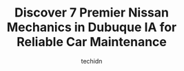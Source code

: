 ---
layout: ampstory
image: https://images.unsplash.com/photo-1637160969718-6618307797f4?ixlib=rb-4.0.3&ixid=MnwxMjA3fDB8MHxwaG90by1wYWdlfHx8fGVufDB8fHx8&auto=format&fit=crop&w=640&h=853&q=80
author: techidn
featured: false
description: Looking for reliable and skilled Nissan Mechanic in Dubuque IA, USA? Your search ends here with the 7 best Nissan Mechanic in town. With their expertise and commitment to delivering exceptio
title: Discover 7 Premier Nissan Mechanics in Dubuque IA for Reliable Car Maintenance
cover:
   title: Discover 7 Premier Nissan Mechanics in Dubuque IA for Reliable Car Maintenance
   subtitle: Rickpate
   background: https://images.unsplash.com/photo-1637160969718-6618307797f4?ixlib=rb-4.0.3&ixid=MnwxMjA3fDB8MHxwaG90by1wYWdlfHx8fGVufDB8fHx8&auto=format&fit=crop&w=640&h=853&q=80

pages: 
 - layout: thirds
   top: <h1>#1 Big A Auto Sales & Service</h1>
   bottom: "<p>I had some very minor repairs done so did not speak directly with a technician. However, the woman behind the counter was polite, helpful and couldnt have been any nicer</p>"
   background: https://www.knot35.com/toplist/wp-content/uploads/2023/06/best-nissan-mechanic-1-in-dubuque-ia-1685839570.jpeg
   backgroundblur: true
 - layout: thirds
   top: <h1>#2 ABRA Auto Body Dubuque</h1>
   bottom: "<p>3400 Center Grove Dr, Dubuque, IA 52003, United States</p>"
   background: https://www.knot35.com/toplist/wp-content/uploads/2023/06/best-nissan-mechanic-2-in-dubuque-ia-1685839571.jpeg
   cta:
      link: https://www.knot35.com/toplist/discover-7-premier-nissan-mechanics-in-dubuque-ia-for-reliable-car-maintenance/
      text: Discover 7 Premier Nissan Mechanics in Dubuque IA for Reliable Car Maintenance
 - layout: thirds
   top: <h1>#3 Vaughns Automotive</h1>
   bottom: "<p>3155 University Ave, Dubuque, IA 52001, United States</p>"
   background: https://www.knot35.com/toplist/wp-content/uploads/2023/06/best-nissan-mechanic-3-in-dubuque-ia-1685839571.jpeg
   cta:
      link: https://www.knot35.com/toplist/discover-7-premier-nissan-mechanics-in-dubuque-ia-for-reliable-car-maintenance/
      text: Discover 7 Premier Nissan Mechanics in Dubuque IA for Reliable Car Maintenance
 - layout: thirds
   top: <h1>#4 Merfeld Brothers Automotive</h1>
   bottom: "<p>1050 Century Cir, Dubuque, IA 52002, United States</p>"
   background: https://images.unsplash.com/photo-1553949345-eb786bb3f7ba?ixlib=rb-4.0.3&ixid=MnwxMjA3fDB8MHxwaG90by1wYWdlfHx8fGVufDB8fHx8&auto=format&fit=crop&w=640&h=853&q=80
   cta:
      link: https://www.knot35.com/toplist/discover-7-premier-nissan-mechanics-in-dubuque-ia-for-reliable-car-maintenance/
      text: Discover 7 Premier Nissan Mechanics in Dubuque IA for Reliable Car Maintenance
 - layout: thirds
   top: <h1>#5 West Side Automotive</h1>
   bottom: "<p>1010 Century Cir, Dubuque, IA 52002, United States</p>"
   background: https://images.unsplash.com/photo-1533735380053-eb8d0759b24a?ixlib=rb-4.0.3&ixid=MnwxMjA3fDB8MHxwaG90by1wYWdlfHx8fGVufDB8fHx8&auto=format&fit=crop&w=640&h=853&q=80
   cta:
      link: https://www.knot35.com/toplist/discover-7-premier-nissan-mechanics-in-dubuque-ia-for-reliable-car-maintenance/
      text: Discover 7 Premier Nissan Mechanics in Dubuque IA for Reliable Car Maintenance
 - layout: thirds
   top: <h1>#6 Pro Care Automotive</h1>
   bottom: "<p>1020 Cedar Cross Rd, Dubuque, IA 52003, United States</p>"
   background: https://images.unsplash.com/photo-1597773150796-e5c14ebecbf5?ixlib=rb-4.0.3&ixid=MnwxMjA3fDB8MHxwaG90by1wYWdlfHx8fGVufDB8fHx8&auto=format&fit=crop&w=640&h=853&q=80
   cta:
      link: https://www.knot35.com/toplist/discover-7-premier-nissan-mechanics-in-dubuque-ia-for-reliable-car-maintenance/
      text: Discover 7 Premier Nissan Mechanics in Dubuque IA for Reliable Car Maintenance
 - layout: thirds
   top: <h1>#7 Auto Dynamics Inc.</h1>
   bottom: "<p>285 Locust St, Dubuque, IA 52001, United States</p>"
   background: https://images.unsplash.com/photo-1534312527009-56c7016453e6?ixlib=rb-4.0.3&ixid=MnwxMjA3fDB8MHxwaG90by1wYWdlfHx8fGVufDB8fHx8&auto=format&fit=crop&w=640&h=853&q=80
   cta:
      link: https://www.knot35.com/toplist/discover-7-premier-nissan-mechanics-in-dubuque-ia-for-reliable-car-maintenance/
      text: Discover 7 Premier Nissan Mechanics in Dubuque IA for Reliable Car Maintenance
 - layout: thirds
   middle: Continue reading...
   background: https://images.unsplash.com/photo-1599422314077-f4dfdaa4cd09?ixlib=rb-4.0.3&ixid=MnwxMjA3fDB8MHxwaG90by1wYWdlfHx8fGVufDB8fHx8&auto=format&fit=crop&w=640&h=853&q=80
   cta:
      link: https://www.knot35.com/toplist/discover-7-premier-nissan-mechanics-in-dubuque-ia-for-reliable-car-maintenance/
      text: Discover 7 Premier Nissan Mechanics in Dubuque IA for Reliable Car Maintenance
      
---